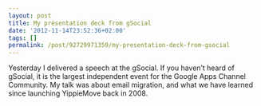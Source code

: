 ```yaml
---
layout: post
title: My presentation deck from gSocial
date: '2012-11-14T23:52:36+02:00'
tags: []
permalink: /post/92729971359/my-presentation-deck-from-gsocial
---
```

Yesterday I delivered a speech at the gSocial. If you haven’t heard of gSocial, it is the largest independent event for the Google Apps Channel Community. My talk was about email migration, and what we have learned since launching YippieMove back in 2008.
<p><script async class="speakerdeck-embed" data-id="e003f6501017013006fa12313d189db6" data-ratio="1.33333333333333" src="//speakerdeck.com/assets/embed.js"></script></p>
